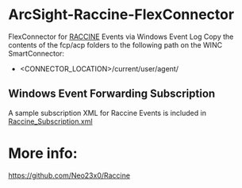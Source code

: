 # ArcSight-Raccine-FlexConnector
FlexConnector for [RACCINE](https://github.com/Neo23x0/Raccine) Events via Windows Event Log
Copy the contents of the fcp/acp folders to the following path on the WINC SmartConnector:
* <CONNECTOR_LOCATION>/current/user/agent/


## Windows Event Forwarding Subscription
A sample subscription XML for Raccine Events is included in [Raccine_Subscription.xml](/WEC/Raccine_Subscription.xml)

# More info:
https://github.com/Neo23x0/Raccine
